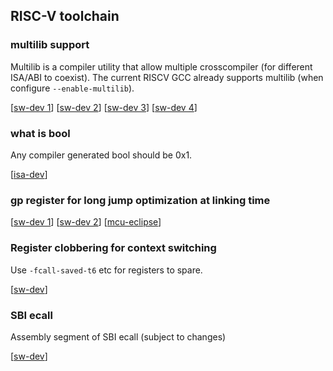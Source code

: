 RISC-V toolchain
-------------------------------------------

### multilib support

Multilib is a compiler utility that allow multiple crosscompiler (for different ISA/ABI to coexist).
The current RISCV GCC already supports multilib (when configure `--enable-multilib`).

[[sw-dev 1](https://groups.google.com/a/groups.riscv.org/forum/#!msg/sw-dev/nkiTe3stA2o/hT2ebjBmCQAJ)]
[[sw-dev 2](https://groups.google.com/a/groups.riscv.org/forum/#!msg/sw-dev/nkiTe3stA2o/Ntb5x6y8AAAJ)]
[[sw-dev 3](https://groups.google.com/a/groups.riscv.org/forum/#!msg/sw-dev/fO_Xv_kFfRI/I2A0eyzlCQAJ)]
[[sw-dev 4](https://groups.google.com/a/groups.riscv.org/forum/#!msg/sw-dev/fO_Xv_kFfRI/AFnDQtAYBgAJ)]


### what is bool

Any compiler generated bool should be 0x1.

[[isa-dev](https://groups.google.com/a/groups.riscv.org/forum/#!msg/isa-dev/IutUMddVTzA/xjp7Qqb4BAAJ)]

### gp register for long jump optimization at linking time

[[sw-dev 1](https://groups.google.com/a/groups.riscv.org/forum/#!msg/sw-dev/60IdaZj27dY/5MydPLnHAQAJ)]
[[sw-dev 2](https://groups.google.com/a/groups.riscv.org/forum/#!msg/sw-dev/60IdaZj27dY/5IqqFBL0AQAJ)]
[[mcu-eclipse](https://gnu-mcu-eclipse.github.io/arch/riscv/programmer/#the-gp-global-pointer-register)]

### Register clobbering for context switching

Use `-fcall-saved-t6` etc for registers to spare.

[[sw-dev](https://groups.google.com/a/groups.riscv.org/forum/#!msg/sw-dev/e1A6WdmdHvg/7Q0Hf1ORBAAJ)]

### SBI ecall

Assembly segment of SBI ecall (subject to changes)

[[sw-dev](https://groups.google.com/a/groups.riscv.org/forum/#!msg/sw-dev/exbrzM3GZDQ/edmBl2ezAAAJ)]
